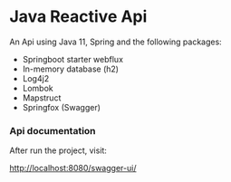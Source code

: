 # Java Reactive Api

An Api using Java 11, Spring and the following packages:

- Springboot starter webflux
- In-memory database (h2)
- Log4j2
- Lombok
- Mapstruct
- Springfox (Swagger)

### Api documentation

After run the project, visit:

[http://localhost:8080/swagger-ui/](http://localhost:8080/swagger-ui/)

